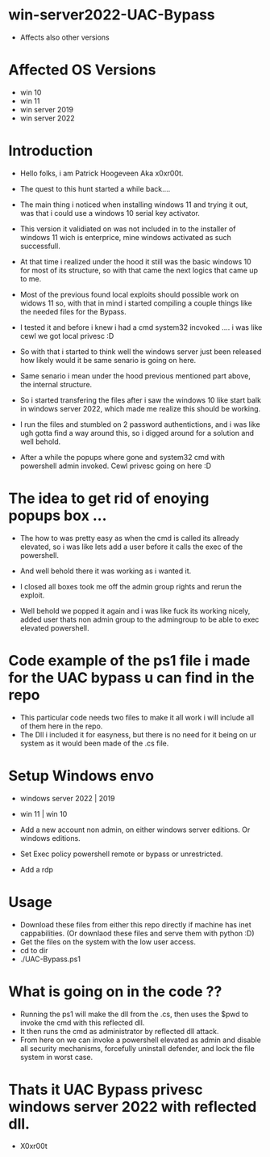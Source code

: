 # win-server2022-UAC-Bypass
* Affects also other versions 

# Affected OS Versions

* win 10 
* win 11 
* win server 2019
* win server 2022

# Introduction

* Hello folks, i am Patrick Hoogeveen Aka x0xr00t. 
* The quest to this hunt started a while back.... 
* The main thing i noticed when installing windows 11 and trying it out, was that i could use a windows 10 serial key activator. 
* This version it validiated on was not included in to the installer of windows 11 wich is enterprice, mine windows activated as such successfull. 
* At that time i realized under the hood it still was the basic windows 10 for most of its structure, so with that came the next logics that came up to me. 
* Most of the previous found local exploits should possible work on widows 11 so, with that in mind i started compiling a couple things like the needed files for the Bypass. 
* I tested it and before i knew i had a cmd system32 incvoked .... i was like cewl we got local privesc :D
* So with that i started to think well the windows server just been released how likely would it be same senario is going on here. 

* Same senario i mean under the hood previous mentioned part above, the internal structure.
* So i started transfering the files after i saw the windows 10 like start balk in windows server 2022, which made me realize this should be working. 
* I run the files and stumbled on 2 password authentictions, and i was like ugh gotta find a way around this, so i digged around for a solution and well behold. 

* After a while the popups where gone and system32 cmd with powershell admin invoked. Cewl privesc going on here :D 

# The idea to get rid of enoying popups box ... 
* The how to was pretty easy as when the cmd is called its allready elevated, so i was like lets add a user before it calls the exec of the powershell. 
* And well behold there it was working as i wanted it.
* I closed all boxes took me off the admin group rights and rerun the exploit. 

* Well behold we popped it again and i was like fuck its working nicely, added user thats non admin group to the admingroup to be able to exec elevated powershell. 


# Code example of the ps1 file i made for the UAC bypass u can find in the repo
* This particular code needs two files to make it all work i will include all of them here in the repo. 
* The Dll i included it for easyness, but there is no need for it being on ur system as it would been made of the .cs file. 


# Setup Windows envo 
* windows server 2022 | 2019
* win 11 | win 10 

* Add a new account non admin, on either windows server editions. Or windows editions. 
* Set Exec policy powershell remote or bypass or unrestricted. 
* Add a rdp 

# Usage 
* Download these files from either this repo directly if machine has inet cappabilities. (Or downlaod these files and serve them with python :D)  
* Get the files on the system with the low user access. 
* cd to dir 
* ./UAC-Bypass.ps1

# What is going on in the code ??
* Running the ps1 will make the dll from the .cs, then uses the $pwd to invoke the cmd with this reflected dll. 
* It then runs the cmd as administrator by reflected dll attack. 
* From here on we can invoke a powershell elevated as admin and disable all security mechanisms, forcefully uninstall defender, and lock the file system in worst case. 
 

 
# Thats it UAC Bypass privesc windows server 2022 with reflected dll.
* X0xr00t 
